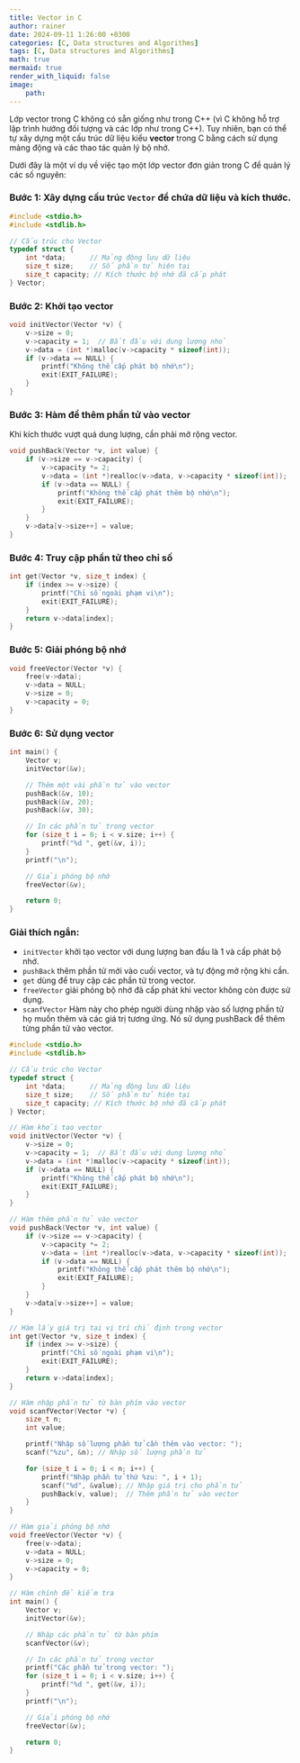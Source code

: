 ```yaml
---
title: Vector in C
author: rainer
date: 2024-09-11 1:26:00 +0300
categories: [C, Data structures and Algorithms]
tags: [C, Data structures and Algorithms]
math: true
mermaid: true
render_with_liquid: false
image:
    path: 
---
```



Lớp vector trong C không có sẵn giống như trong C++ (vì C không hỗ trợ lập trình hướng đối tượng và các lớp như trong C++). Tuy nhiên, bạn có thể tự xây dựng một cấu trúc dữ liệu kiểu **vector** trong C bằng cách sử dụng mảng động và các thao tác quản lý bộ nhớ.

Dưới đây là một ví dụ về việc tạo một lớp vector đơn giản trong C để quản lý các số nguyên:

### Bước 1: Xây dựng cấu trúc `Vector` để chứa dữ liệu và kích thước.
```c
#include <stdio.h>
#include <stdlib.h>

// Cấu trúc cho Vector
typedef struct {
    int *data;      // Mảng động lưu dữ liệu
    size_t size;    // Số phần tử hiện tại
    size_t capacity; // Kích thước bộ nhớ đã cấp phát
} Vector;
```

### Bước 2: Khởi tạo vector
```c
void initVector(Vector *v) {
    v->size = 0;
    v->capacity = 1;  // Bắt đầu với dung lượng nhỏ
    v->data = (int *)malloc(v->capacity * sizeof(int));
    if (v->data == NULL) {
        printf("Không thể cấp phát bộ nhớ\n");
        exit(EXIT_FAILURE);
    }
}
```

### Bước 3: Hàm để thêm phần tử vào vector
Khi kích thước vượt quá dung lượng, cần phải mở rộng vector.
```c
void pushBack(Vector *v, int value) {
    if (v->size == v->capacity) {
        v->capacity *= 2;
        v->data = (int *)realloc(v->data, v->capacity * sizeof(int));
        if (v->data == NULL) {
            printf("Không thể cấp phát thêm bộ nhớ\n");
            exit(EXIT_FAILURE);
        }
    }
    v->data[v->size++] = value;
}
```

### Bước 4: Truy cập phần tử theo chỉ số
```c
int get(Vector *v, size_t index) {
    if (index >= v->size) {
        printf("Chỉ số ngoài phạm vi\n");
        exit(EXIT_FAILURE);
    }
    return v->data[index];
}
```

### Bước 5: Giải phóng bộ nhớ
```c
void freeVector(Vector *v) {
    free(v->data);
    v->data = NULL;
    v->size = 0;
    v->capacity = 0;
}
```

### Bước 6: Sử dụng vector
```c
int main() {
    Vector v;
    initVector(&v);

    // Thêm một vài phần tử vào vector
    pushBack(&v, 10);
    pushBack(&v, 20);
    pushBack(&v, 30);

    // In các phần tử trong vector
    for (size_t i = 0; i < v.size; i++) {
        printf("%d ", get(&v, i));
    }
    printf("\n");

    // Giải phóng bộ nhớ
    freeVector(&v);

    return 0;
}
```

### Giải thích ngắn:
- `initVector` khởi tạo vector với dung lượng ban đầu là 1 và cấp phát bộ nhớ.
- `pushBack` thêm phần tử mới vào cuối vector, và tự động mở rộng khi cần.
- `get` dùng để truy cập các phần tử trong vector.
- `freeVector` giải phóng bộ nhớ đã cấp phát khi vector không còn được sử dụng.
- `scanfVector` Hàm này cho phép người dùng nhập vào số lượng phần tử họ muốn thêm và các giá trị tương ứng. Nó sử dụng pushBack để thêm từng phần tử vào vector.
```c
#include <stdio.h>
#include <stdlib.h>

// Cấu trúc cho Vector
typedef struct {
    int *data;      // Mảng động lưu dữ liệu
    size_t size;    // Số phần tử hiện tại
    size_t capacity; // Kích thước bộ nhớ đã cấp phát
} Vector;

// Hàm khởi tạo vector
void initVector(Vector *v) {
    v->size = 0;
    v->capacity = 1;  // Bắt đầu với dung lượng nhỏ
    v->data = (int *)malloc(v->capacity * sizeof(int));
    if (v->data == NULL) {
        printf("Không thể cấp phát bộ nhớ\n");
        exit(EXIT_FAILURE);
    }
}

// Hàm thêm phần tử vào vector
void pushBack(Vector *v, int value) {
    if (v->size == v->capacity) {
        v->capacity *= 2;
        v->data = (int *)realloc(v->data, v->capacity * sizeof(int));
        if (v->data == NULL) {
            printf("Không thể cấp phát thêm bộ nhớ\n");
            exit(EXIT_FAILURE);
        }
    }
    v->data[v->size++] = value;
}

// Hàm lấy giá trị tại vị trí chỉ định trong vector
int get(Vector *v, size_t index) {
    if (index >= v->size) {
        printf("Chỉ số ngoài phạm vi\n");
        exit(EXIT_FAILURE);
    }
    return v->data[index];
}

// Hàm nhập phần tử từ bàn phím vào vector
void scanfVector(Vector *v) {
    size_t n;
    int value;

    printf("Nhập số lượng phần tử cần thêm vào vector: ");
    scanf("%zu", &n); // Nhập số lượng phần tử

    for (size_t i = 0; i < n; i++) {
        printf("Nhập phần tử thứ %zu: ", i + 1);
        scanf("%d", &value); // Nhập giá trị cho phần tử
        pushBack(v, value);  // Thêm phần tử vào vector
    }
}

// Hàm giải phóng bộ nhớ
void freeVector(Vector *v) {
    free(v->data);
    v->data = NULL;
    v->size = 0;
    v->capacity = 0;
}

// Hàm chính để kiểm tra
int main() {
    Vector v;
    initVector(&v);

    // Nhập các phần tử từ bàn phím
    scanfVector(&v);

    // In các phần tử trong vector
    printf("Các phần tử trong vector: ");
    for (size_t i = 0; i < v.size; i++) {
        printf("%d ", get(&v, i));
    }
    printf("\n");

    // Giải phóng bộ nhớ
    freeVector(&v);

    return 0;
}

```